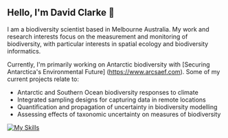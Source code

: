 ## Hello, I'm David Clarke 👋

I am a biodiversity scientist based in Melbourne Australia. My work and research interests focus on the measurement and monitoring of biodiversity, with particular interests in spatial ecology and biodiversity informatics. 

Currently, I'm primarily working on Antarctic biodiversity with [Securing Antarctica's Environmental Future] (https://www.arcsaef.com). Some of my current projects relate to:
- Antarctic and Southern Ocean biodiversity responses to climate
- Integrated sampling designs for capturing data in remote locations
- Quantification and propagation of uncertainty in biodiversity modelling
- Assessing effects of taxonomic uncertainty on measures of biodiversity

[![My Skills](https://skillicons.dev/icons?i=r,vscode)](https://skillicons.dev)
<!--
**DavidAClarke/DavidAClarke** is a ✨ _special_ ✨ repository because its `README.md` (this file) appears on your GitHub profile.

Here are some ideas to get you started:

- 🔭 I’m currently working on ...
- 🌱 I’m currently learning ...
- 👯 I’m looking to collaborate on ...
- 🤔 I’m looking for help with ...
- 💬 Ask me about ...
- 📫 How to reach me: ...
- 😄 Pronouns: ...
- ⚡ Fun fact: ...
-->
